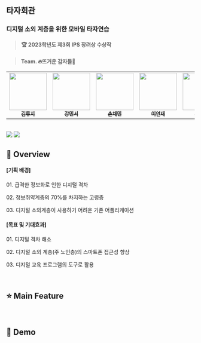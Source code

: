 <h2>타자회관</h2>
<h3>디지털 소외 계층을 위한 모바일 타자연습</h3>

> <h4>🏆 2023학년도 제3회 IPS 장려상 수상작</h4>

> <h4>Team. 🔥뜨거운 감자들🥔</h4>

<table>
  <tbody>
    <tr>
      <td align="center">
        <a href="https://github.com/ryujeeKim">
          <img src="https://github.com/user-attachments/assets/56bceb75-87a1-4458-bac7-4f12b8f7b9cc" width="100px;"/>
          <br />
          <sub><b> 김류지 </b></sub>
        </a>
        <br />
      </td>
      <td align="center">
        <a href="https://github.com/1224kang">
          <img src="https://github.com/user-attachments/assets/1a9de188-1396-444a-ba57-7a6fdac20a9b" width="100px;"/>
          <br />
          <sub><b> 강민서 </b></sub>
        </a>
        <br />
      </td>
      <td align="center">
        <a href="https://github.com/molcham">
          <img src="https://github.com/user-attachments/assets/fbec5227-e5c4-4d15-ab5d-bc8daf7b7e7c" width="100px;"/>
          <br />
          <sub><b> 손채민 </b></sub>
        </a>
        <br />
      </td>
      <td align="center">
        <a href="https://github.com/lyeonj">
          <img src="https://github.com/user-attachments/assets/d224ac4e-6eb8-4fce-9f89-c4cbfc0aab13" width="100px;"/>
          <br />
          <sub><b> 이연재 </b></sub>
        </a>
        <br />
      </td>
      <td align="center">
        <a href="https://github.com/earl9rey">
          <img src="https://github.com/user-attachments/assets/7cd9673f-ff38-4dc2-8539-d239ca985cb9" width="100px;"/>
          <br />
          <sub><b> 조성하 </b></sub>
        </a>
        <br />
      </td>
    </tr>
  </tbody>
</table>

<br />
<div style="display: inline-block">
  <img src="https://img.shields.io/badge/Java-007396?style=flat&logo=OpenJDK&logoColor=white"/>
  <img src="https://img.shields.io/badge/Android Studio-3DDC84?style=flat&logo=Android Studio&logoColor=white"/>
</div>
<br />

## 📃 Overview
#### [기획 배경]
<p>01. 급격한 정보화로 인한 디지털 격차</p>
<p>02. 정보취약계층의 70%를 차지하는 고령층</p>
<p>03. 디지털 소외계층이 사용하기 어려운 기존 어플리케이션</p>

#### [목표 및 기대효과]
<p>01. 디지털 격차 해소</p>
<p>02. 디지털 소외 계층(주 노인층)의 스마트폰 접근성 향상</p>
<p>03. 디지털 교육 프로그램의 도구로 활용</p>
<br />

## ⭐ Main Feature
<p></p>
<br />

## 📍 Demo
<p></p>
<br />
